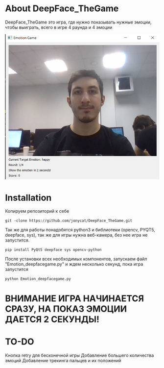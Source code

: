# About DeepFace_TheGame


DeepFace_TheGame это игра, где нужно показывать нужные эмоции, чтобы выиграть, всего в игре 4 раунда и 4 эмоции

 ![image](https://github.com/jonycat/DeepFace_TheGame/blob/main/Example.png)


   # Installation
   Копируем репозиторий к себе
```
git -clone https://github.com/jonycat/DeepFace_TheGame.git
```
 Так же для работы понадобятся python3 и библиотеки (opencv, PYQT5, deepface, sys), так же для игры нужна веб-камера, без нее игра не запустится.
```
pip install PyQt5 deepface sys opencv-python
```
 После установки всех необходимых компонентов, запускаем файл "Emotion_deepfacegame.py" и ждем несколько секунд, пока игра запустится
```
python Emotion_deepfacegame.py
```

# ВНИМАНИЕ ИГРА НАЧИНАЕТСЯ СРАЗУ, НА ПОКАЗ ЭМОЦИИ ДАЕТСЯ 2 СЕКУНДЫ!
 
   # TO-DO
Кнопка retry для бесконечной игры
Добавление большего количества эмоций
Добавление трекинга пальцев и их положений
